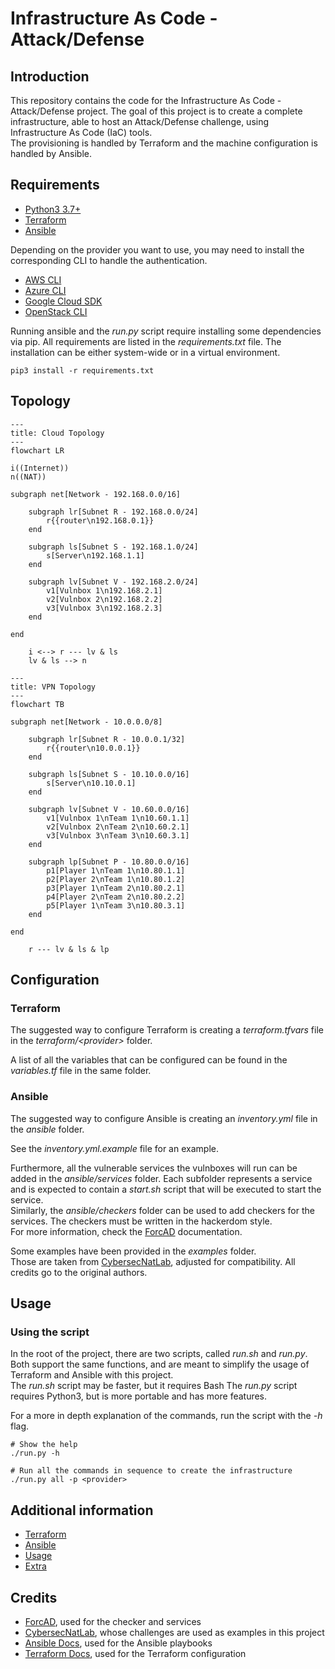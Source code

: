 # Infrastructure As Code - Attack/Defense

## Introduction

This repository contains the code for the Infrastructure As Code - Attack/Defense project.
The goal of this project is to create a complete infrastructure, able to host an Attack/Defense challenge, using Infrastructure As Code (IaC) tools.  
The provisioning is handled by Terraform and the machine configuration is handled by Ansible.

## Requirements

- [Python3 3.7+](https://www.python.org/)
- [Terraform](https://developer.hashicorp.com/terraform)
- [Ansible](https://www.ansible.com/)

Depending on the provider you want to use, you may need to install the corresponding CLI to handle the authentication.

- [AWS CLI](https://aws.amazon.com/cli/)
- [Azure CLI](https://docs.microsoft.com/en-us/cli/azure/install-azure-cli?view=azure-cli-latest)
- [Google Cloud SDK](https://cloud.google.com/sdk/docs/quickstarts)
- [OpenStack CLI](https://docs.openstack.org/newton/user-guide/common/cli-install-openstack-command-line-clients.html)

Running ansible and the _run.py_ script require installing some dependencies via pip.
All requirements are listed in the _requirements.txt_ file.
The installation can be either system-wide or in a virtual environment.

```shell
pip3 install -r requirements.txt
```

## Topology

```mermaid
---
title: Cloud Topology
---
flowchart LR

i((Internet))
n((NAT))

subgraph net[Network - 192.168.0.0/16]

    subgraph lr[Subnet R - 192.168.0.0/24]
        r{{router\n192.168.0.1}}
    end

    subgraph ls[Subnet S - 192.168.1.0/24]
        s[Server\n192.168.1.1]
    end

    subgraph lv[Subnet V - 192.168.2.0/24]
        v1[Vulnbox 1\n192.168.2.1]
        v2[Vulnbox 2\n192.168.2.2]
        v3[Vulnbox 3\n192.168.2.3]
    end

end

    i <--> r --- lv & ls
    lv & ls --> n
```

```mermaid
---
title: VPN Topology
---
flowchart TB

subgraph net[Network - 10.0.0.0/8]

    subgraph lr[Subnet R - 10.0.0.1/32]
        r{{router\n10.0.0.1}}
    end

    subgraph ls[Subnet S - 10.10.0.0/16]
        s[Server\n10.10.0.1]
    end

    subgraph lv[Subnet V - 10.60.0.0/16]
        v1[Vulnbox 1\nTeam 1\n10.60.1.1]
        v2[Vulnbox 2\nTeam 2\n10.60.2.1]
        v3[Vulnbox 3\nTeam 3\n10.60.3.1]
    end

    subgraph lp[Subnet P - 10.80.0.0/16]
        p1[Player 1\nTeam 1\n10.80.1.1]
        p2[Player 2\nTeam 1\n10.80.1.2]
        p3[Player 1\nTeam 2\n10.80.2.1]
        p4[Player 2\nTeam 2\n10.80.2.2]
        p5[Player 1\nTeam 3\n10.80.3.1]
    end

end

    r --- lv & ls & lp
```

## Configuration

### Terraform

The suggested way to configure Terraform is creating a _terraform.tfvars_ file in the _terraform/\<provider\>_ folder.

A list of all the variables that can be configured can be found in the _variables.tf_ file in the same folder.

### Ansible

The suggested way to configure Ansible is creating an _inventory.yml_ file in the _ansible_ folder.

See the _inventory.yml.example_ file for an example.

Furthermore, all the vulnerable services the vulnboxes will run can be added in the _ansible/services_ folder.
Each subfolder represents a service and is expected to contain a _start.sh_ script that will be executed to start the service.  
Similarly, the _ansible/checkers_ folder can be used to add checkers for the services.
The checkers must be written in the hackerdom style.  
For more information, check the [ForcAD](https://github.com/pomo-mondreganto/ForcAD) documentation.

Some examples have been provided in the _examples_ folder.  
Those are taken from [CybersecNatLab](https://github.com/CybersecNatLab/CybersecNatLab-AD-Demo/tree/master), adjusted for compatibility.
All credits go to the original authors.

## Usage

### Using the script

In the root of the project, there are two scripts, called _run.sh_ and _run.py_.
Both support the same functions, and are meant to simplify the usage of Terraform and Ansible with this project.  
The _run.sh_ script may be faster, but it requires Bash
The _run.py_ script requires Python3, but is more portable and has more features.

For a more in depth explanation of the commands, run the script with the _-h_ flag.

```shell
# Show the help
./run.py -h
```

```shell
# Run all the commands in sequence to create the infrastructure
./run.py all -p <provider>
```

## Additional information

- [Terraform](./docs/Terraform.md)
- [Ansible](./docs/Ansible.md)
- [Usage](./docs/Usage.md)
- [Extra](./docs/Extra.md)

## Credits

- [ForcAD](https://github.com/pomo-mondreganto/ForcAD), used for the checker and services
- [CybersecNatLab](https://github.com/CybersecNatLab/CybersecNatLab-AD-Demo/tree/master), whose challenges are used as examples in this project
- [Ansible Docs](https://docs.ansible.com/ansible/latest/index.html), used for the Ansible playbooks
- [Terraform Docs](https://www.terraform.io/docs/index.html), used for the Terraform configuration
